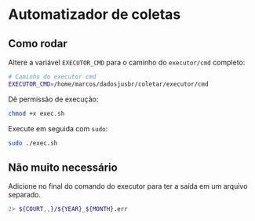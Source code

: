# Automatizador de coletas
## Como rodar
Altere a variável `EXECUTOR_CMD` para o caminho do `executor/cmd` completo:
 ```sh
 # Caminho do executor cmd
 EXECUTOR_CMD=/home/marcos/dadosjusbr/coletar/executor/cmd
 ```
Dê permissão de execução:
 ```sh
 chmod +x exec.sh
 ```
Execute em seguida com `sudo`:
 ```sh
 sudo ./exec.sh
 ```
 ## Não muito necessário 
 Adicione no final do comando do executor para ter a saída em um arquivo separado.
 ```sh
 2> ${COURT,,}/${YEAR}_${MONTH}.err
 ```

